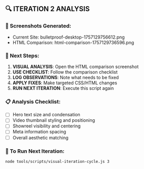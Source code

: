 
## 🔍 ITERATION 2 ANALYSIS

### 📸 Screenshots Generated:
- Current Site: bulletproof-desktop-1757129756612.png
- HTML Comparison: html-comparison-1757129736596.png

### 🎯 Next Steps:
1. **VISUAL ANALYSIS**: Open the HTML comparison screenshot
2. **USE CHECKLIST**: Follow the comparison checklist
3. **LOG OBSERVATIONS**: Note what needs to be fixed
4. **APPLY FIXES**: Make targeted CSS/HTML changes
5. **RUN NEXT ITERATION**: Execute this script again

### 📋 Analysis Checklist:
- [ ] Hero text size and condensation
- [ ] Video thumbnail styling and positioning
- [ ] Showreel visibility and centering
- [ ] Meta information spacing
- [ ] Overall aesthetic matching

### 🔄 To Run Next Iteration:
```bash
node tools/scripts/visual-iteration-cycle.js 3
```
